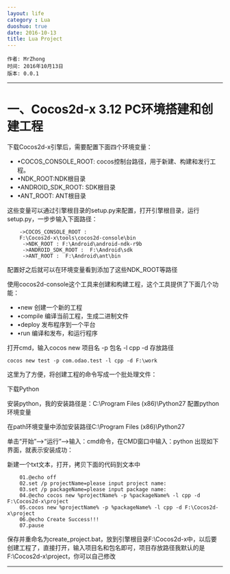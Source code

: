 ```yaml
---
layout: life
category : Lua
duoshuo: true
date: 2016-10-13
title: Lua Project
---
```


	作者: MrZhong
	时间: 2016年10月13日
	版本: 0.0.1

-----------

# 一、Cocos2d-x 3.12 PC环境搭建和创建工程 

下载Cocos2d-x引擎后，需要配置下面四个环境变量：
 
* •COCOS_CONSOLE_ROOT: 
cocos控制台路径，用于新建、构建和发行工程。
* •NDK_ROOT:NDK根目录
* •ANDROID_SDK_ROOT:  SDK根目录
* •ANT_ROOT:  ANT根目录

这些变量可以通过引擎根目录的setup.py来配置，打开引擎根目录，运行setup.py，一步步输入下面路径：
 
        ->COCOS_CONSOLE_ROOT : 
        F:\Cocos2d-x\tools\cocos2d-console\bin
         ->NDK_ROOT : F:\Android\android-ndk-r9b
         ->ANDROID_SDK_ROOT :  F:\Android\sdk
         ->ANT_ROOT :  F:\Android\ant\bin
 

配置好之后就可以在环境变量看到添加了这些NDK_ROOT等路径

使用cocos2d-console这个工具来创建和构建工程，这个工具提供了下面几个功能：
 
* •new 创建一个新的工程
* •compile 编译当前工程，生成二进制文件
* •deploy 发布程序到一个平台
* •run 编译和发布，和运行程序

打开cmd，输入cocos new 项目名 -p 包名 -l cpp -d 存放路径
    
    cocos new test -p com.odao.test -l cpp -d F:\work


这里为了方便，将创建工程的命令写成一个批处理文件：

下载Python
 
安装python，我的安装路径是：C:\Program Files (x86)\Python27
配置python环境变量
 

  在path环境变量中添加安装路径C:\Program Files (x86)\Python27
 
  单击“开始”—>“运行”—>输入：cmd命令，在CMD窗口中输入：python 
   出现如下界面，就表示安装成功：


 
新建一个txt文本，打开，拷贝下面的代码到文本中


        01.@echo off  
        02.set /p projectName=please input project name:  
        03.set /p packageName=please input package name:  
        04.@echo cocos new %projectName% -p %packageName% -l cpp -d F:\Cocos2d-x\project  
        05.cocos new %projectName% -p %packageName% -l cpp -d F:\Cocos2d-x\project  
        06.@echo Create Success!!!  
        07.pause  

保存并重命名为create_project.bat，放到引擎根目录F:\Cocos2d-x中，以后要创建工程了，直接打开，输入项目名和包名即可，项目存放路径我默认的是F:\Cocos2d-x\project，你可以自己修改 

**************

